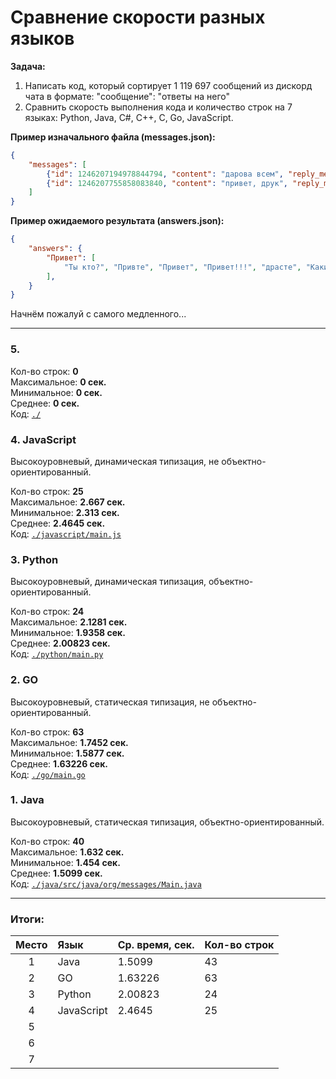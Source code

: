 # Сравнение скорости разных языков
**Задача:** 
1. Написать код, который сортирует 1 119 697 сообщений из дискорд чата в формате: "сообщение": "ответы на него"
2. Сравнить скорость выполнения кода и количество строк на 7 языках: Python, Java, C#, C++, C, Go, JavaScript.

**Пример изначального файла (messages.json):**
```json
{
    "messages": [
        {"id": 1246207194978844794, "content": "дарова всем", "reply_message_id": null},
        {"id": 1246207755858083840, "content": "привет, друк", "reply_message_id": 1246207194978844794}, 
    ]
}
```

**Пример ожидаемого результата (answers.json):**
```json
{
    "answers": {
        "Привет": [
            "Ты кто?", "Привте", "Привет", "Привет!!!", "драсте", "Какие люди, здрасьте", "Как дела?", "Darova", "Привет пупсик", "Пока", "Гуттен так", "Мой любимчик", "Хай", "Здрасте", "ку"
        ],
    }
}
```

Начнём пожалуй с самого медленного...

---

### 5. 


Кол-во строк: **0**</br>
Максимальное: **0 сек.**</br>
Минимальное: **0 сек.**</br>
Среднее: **0 сек.**</br>
Код: [`./`]()

### 4. JavaScript
Высокоуровневый, динамическая типизация, не объектно-ориентированный.

Кол-во строк: **25**</br>
Максимальное: **2.667 сек.**</br>
Минимальное: **2.313 сек.**</br>
Среднее: **2.4645 сек.**</br>
Код: [`./javascript/main.js`](https://github.com/yaroniks/Diff-Langs-Code/blob/main/javascript/main.js)

### 3. Python
Высокоуровневый, динамическая типизация, объектно-ориентированный.

Кол-во строк: **24**</br>
Максимальное: **2.1281 сек.**</br>
Минимальное: **1.9358 сек.**</br>
Среднее: **2.00823 сек.**</br>
Код: [`./python/main.py`](https://github.com/yaroniks/Diff-Langs-Code/blob/main/python/main.py)

### 2. GO
Высокоуровневый, статическая типизация, не объектно-ориентированный.

Кол-во строк: **63**</br>
Максимальное: **1.7452 сек.**</br>
Минимальное: **1.5877 сек.**</br>
Среднее: **1.63226 сек.**</br>
Код: [`./go/main.go`](https://github.com/yaroniks/Diff-Langs-Code/blob/main/go/main.go)

### 1. Java
Высокоуровневый, статическая типизация, объектно-ориентированный.

Кол-во строк: **40**</br>
Максимальное: **1.632 сек.**</br>
Минимальное: **1.454 сек.**</br>
Среднее: **1.5099 сек.**</br>
Код: [`./java/src/java/org/messages/Main.java`](https://github.com/yaroniks/Diff-Langs-Code/blob/main/java/src/main/java/org/messages/Main.java)

---

### Итоги:
| Место | Язык       | Ср. время, сек. | Кол-во строк |
|:-----:|:-----------|:----------------|:-------------|
| 1     | Java       | 1.5099          | 43           |
| 2     | GO         | 1.63226         | 63           |
| 3     | Python     | 2.00823         | 24           |
| 4     | JavaScript | 2.4645          | 25           |
| 5     |            |                 |              |
| 6     |            |                 |              |
| 7     |            |                 |              |
